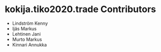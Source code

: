 # kokija.tiko2020.trade Contributors

- Lindström Kenny
- Ijäs Markus
- Lehtinen Jani
- Murto Markus
- Kinnari Annukka

